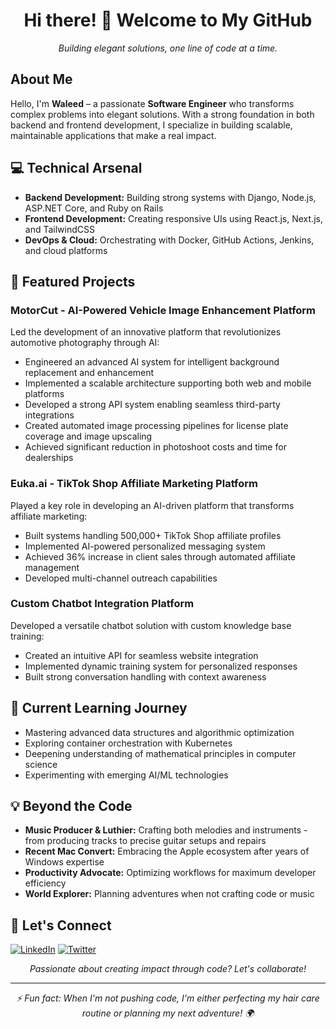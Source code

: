 <div align="center">
  <h1>Hi there! 👋 Welcome to My GitHub</h1>
  <p><i>Building elegant solutions, one line of code at a time.</i></p>
</div>

## About Me
Hello, I'm **Waleed** – a passionate **Software Engineer** who transforms complex problems into elegant solutions. With a strong foundation in both backend and frontend development, I specialize in building scalable, maintainable applications that make a real impact.

## 💻 Technical Arsenal
* **Backend Development:** Building strong systems with Django, Node.js, ASP.NET Core, and Ruby on Rails
* **Frontend Development:** Creating responsive UIs using React.js, Next.js, and TailwindCSS
* **DevOps & Cloud:** Orchestrating with Docker, GitHub Actions, Jenkins, and cloud platforms

## 🚀 Featured Projects

### MotorCut - AI-Powered Vehicle Image Enhancement Platform
Led the development of an innovative platform that revolutionizes automotive photography through AI:
* Engineered an advanced AI system for intelligent background replacement and enhancement
* Implemented a scalable architecture supporting both web and mobile platforms
* Developed a strong API system enabling seamless third-party integrations
* Created automated image processing pipelines for license plate coverage and image upscaling
* Achieved significant reduction in photoshoot costs and time for dealerships

### Euka.ai - TikTok Shop Affiliate Marketing Platform
Played a key role in developing an AI-driven platform that transforms affiliate marketing:
* Built systems handling 500,000+ TikTok Shop affiliate profiles
* Implemented AI-powered personalized messaging system
* Achieved 36% increase in client sales through automated affiliate management
* Developed multi-channel outreach capabilities

### Custom Chatbot Integration Platform
Developed a versatile chatbot solution with custom knowledge base training:
* Created an intuitive API for seamless website integration
* Implemented dynamic training system for personalized responses
* Built strong conversation handling with context awareness

## 🌱 Current Learning Journey
* Mastering advanced data structures and algorithmic optimization
* Exploring container orchestration with Kubernetes
* Deepening understanding of mathematical principles in computer science
* Experimenting with emerging AI/ML technologies

## 💡 Beyond the Code
* **Music Producer & Luthier:** Crafting both melodies and instruments - from producing tracks to precise guitar setups and repairs
* **Recent Mac Convert:** Embracing the Apple ecosystem after years of Windows expertise
* **Productivity Advocate:** Optimizing workflows for maximum developer efficiency
* **World Explorer:** Planning adventures when not crafting code or music

## 🤝 Let's Connect
[![LinkedIn](https://img.shields.io/badge/LinkedIn-Connect-blue)](https://www.linkedin.com/in/developerwaleed/)
[![Twitter](https://img.shields.io/badge/Twitter-Follow-blue)](https://twitter.com/developerwaleed)

<div align="center">
  <p><i>Passionate about creating impact through code? Let's collaborate!</i></p>
</div>

---
<div align="center">
  <i>⚡ Fun fact: When I'm not pushing code, I'm either perfecting my hair care routine or planning my next adventure! 🌍</i>
</div>
